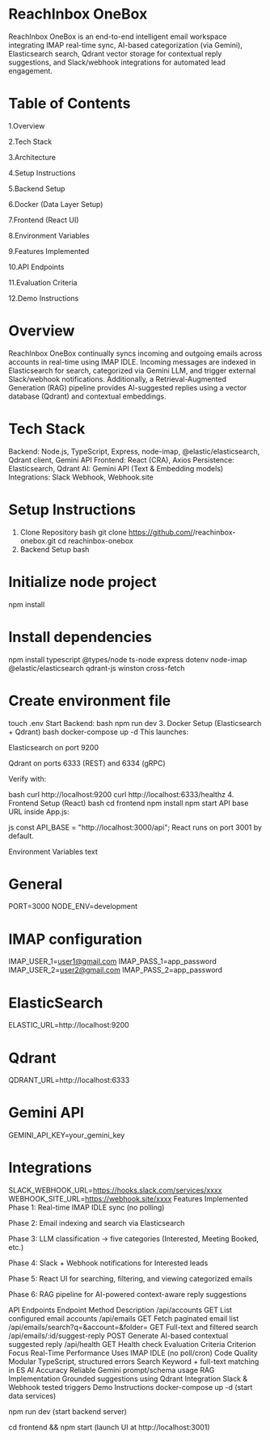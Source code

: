 # ReachInbox OneBox

ReachInbox OneBox is an end-to-end intelligent email workspace integrating IMAP real-time sync, AI-based categorization (via Gemini), Elasticsearch search, Qdrant vector storage for contextual reply suggestions, and Slack/webhook integrations for automated lead engagement.

# Table of Contents
1.Overview

2.Tech Stack

3.Architecture

4.Setup Instructions

5.Backend Setup

6.Docker (Data Layer Setup)

7.Frontend (React UI)

8.Environment Variables

9.Features Implemented

10.API Endpoints

11.Evaluation Criteria

12.Demo Instructions

# Overview

ReachInbox OneBox continually syncs incoming and outgoing emails across accounts in real-time using IMAP IDLE.
Incoming messages are indexed in Elasticsearch for search, categorized via Gemini LLM, and trigger external Slack/webhook notifications.
Additionally, a Retrieval-Augmented Generation (RAG) pipeline provides AI-suggested replies using a vector database (Qdrant) and contextual embeddings.

# Tech Stack

Backend: Node.js, TypeScript, Express, node-imap, @elastic/elasticsearch, Qdrant client, Gemini API
Frontend: React (CRA), Axios
Persistence: Elasticsearch, Qdrant
AI: Gemini API (Text & Embedding models)
Integrations: Slack Webhook, Webhook.site

# Setup Instructions
1. Clone Repository
bash
git clone https://github.com/<your-username>/reachinbox-onebox.git
cd reachinbox-onebox
2. Backend Setup
bash
# Initialize node project
npm install

# Install dependencies
npm install typescript @types/node ts-node express dotenv node-imap @elastic/elasticsearch qdrant-js winston cross-fetch

# Create environment file
touch .env
Start Backend:
bash
npm run dev
3. Docker Setup (Elasticsearch + Qdrant)
bash
docker-compose up -d
This launches:

Elasticsearch on port 9200

Qdrant on ports 6333 (REST) and 6334 (gRPC)

Verify with:

bash
curl http://localhost:9200
curl http://localhost:6333/healthz
4. Frontend Setup (React)
bash
cd frontend
npm install
npm start
API base URL inside App.js:

js
const API_BASE = "http://localhost:3000/api";
React runs on port 3001 by default.

Environment Variables
text
# General
PORT=3000
NODE_ENV=development

# IMAP configuration
IMAP_USER_1=user1@gmail.com
IMAP_PASS_1=app_password
IMAP_USER_2=user2@gmail.com
IMAP_PASS_2=app_password

# ElasticSearch
ELASTIC_URL=http://localhost:9200

# Qdrant
QDRANT_URL=http://localhost:6333

# Gemini API
GEMINI_API_KEY=your_gemini_key

# Integrations
SLACK_WEBHOOK_URL=https://hooks.slack.com/services/xxxx
WEBHOOK_SITE_URL=https://webhook.site/xxxx
Features Implemented
Phase 1: Real-time IMAP IDLE sync (no polling)

Phase 2: Email indexing and search via Elasticsearch

Phase 3: LLM classification → five categories (Interested, Meeting Booked, etc.)

Phase 4: Slack + Webhook notifications for Interested leads

Phase 5: React UI for searching, filtering, and viewing categorized emails

Phase 6: RAG pipeline for AI-powered context-aware reply suggestions

API Endpoints
Endpoint	Method	Description
/api/accounts	GET	List configured email accounts
/api/emails	GET	Fetch paginated email list
/api/emails/search?q=&account=&folder=	GET	Full-text and filtered search
/api/emails/:id/suggest-reply	POST	Generate AI-based contextual suggested reply
/api/health	GET	Health check
Evaluation Criteria
Criterion	Focus
Real-Time Performance	Uses IMAP IDLE (no poll/cron)
Code Quality	Modular TypeScript, structured errors
Search	Keyword + full-text matching in ES
AI Accuracy	Reliable Gemini prompt/schema usage
RAG Implementation	Grounded suggestions using Qdrant
Integration	Slack & Webhook tested triggers
Demo Instructions
docker-compose up -d (start data services)

npm run dev (start backend server)

cd frontend && npm start (launch UI at http://localhost:3001)


